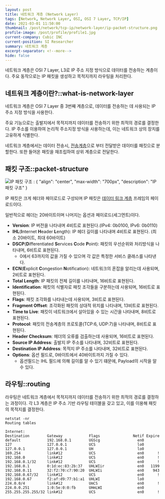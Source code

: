 ```yaml
---
layout: post
title: 네트워크 계층 (Network Layer)
tags: [Network, Network Layer, OSI, OSI 7 Layer, TCP/IP]
date: 2021-03-01 11:50:00
thumbnail: /post/network/tcp-ip/network-layer/ip-packet-structure.png
profile-image: /post/profile/profile1.jpg
current-company: Cubic INC
current-position: SI Researcher
summary: 네트워크 계층
excerpt-separator: <!--more-->
hide: false
---
```

네트워크 계층은 OSI 7 Layer, L3로 IP 주소 지정 방식으로 데이터를 전송하는 계층이다.
주요 동작으로는 IP 패킷을 생성하고 목적지까지 라우팅을 처리한다.
<!--more-->
## 네트워크 계층이란?::what-is-network-layer

네트워크 계층은 OSI 7 Layer 중 3번째 계층으로, 데이터를 전송하는 데 사용되는 IP 주소 지정 방식을 사용한다.

주요 기능으로는 출발지에서 목적지까지 데이터를 전송하기 위한 최적의 경로를 결정한다. 
IP 주소를 이용하여 논리적 주소지정 방식을 사용하는데, 이는 네트워크 상의 장치를 고유하게 식별한다.

네트워크 계층에서는 데이터 전송시, [전송계층]()으로 부터 전달받은 데이터를 패킷으로 분할한다. 또한 들어온 패킷을 재조립하여 상위 계층으로 전달한다.

## 패킷 구조::packet-structure

![IP 패킷 구조](/post/network/tcp-ip/network-layer/ip-packet-structure.png)
: { "align": "center", "max-width": "700px", "description": "IP 패킷 구조" }

IP 패킷은 크게 헤더와 페이로드로 구성되며 IP 패킷은 [데이터 링크 계층](/docs/network/tcp-ip/data-link-layer) 프레임의 페이로드이다.

일반적으로 헤더는 20바이트이며 나머지는 옵션과 페이로드(세그먼트)이다.

* **Version**: IP 버전을 나타내며 4비트로 표현된다.(IPv4: 0b0100, IPv6: 0b0110)
* **IHL**(**I**nternet **H**eader **L**ength): IP 헤더 길이를 나타내며 4비트로 표현된다. (최소 20바이트, 최대 60바이트)
* **DSCP**(**D**ifferentiated **S**ervices **C**ode **P**oint): 패킷의 우선순위와 처리방식을 나타내며, 6비트로 표현된다.
  * 0에서 63까지의 값을 가질 수 있으며 각 값은 특정한 서비스 클래스를 나타낸다.
* **ECN**(**E**xplicit **C**ongestion **N**otification): 네트워크의 혼잡을 알리는데 사용되며, 2비트로 표현된다.
* **Total Length**: IP 패킷의 전체 길이를 나타내며, 16비트로 표현된다.
* **Identification**: 패킷의 식별자로 패킷 조각들을 구분하는데 사용되며, 16비트로 표현된다.
* **Flags**: 패킷 조각화를 나타내는데 사용되며, 3비트로 표현된다.
* **Fragment Offset**: 조각화된 패킷의 상대적 위치를 나타내며, 13비트로 표현된다.
* **Time to Live**: 패킷이 네트워크에서 살아있을 수 있는 시간을 나타내며, 8비트로 표현된다.
* **Protocol**: 패킷의 전송계층의 프로토콜(TCP:6, UDP:7)을 나타내며, 8비트로 표현된다.
* **Header Checksum**: 헤더의 오류를 검출하는데 사용되며, 16비트로 표현된다.
* **Source IP Address**: 출발지 IP 주소를 나타내며, 32비트로 표현된다.
* **Destination IP Address**: 목적지 IP 주소를 나타내며, 32비트로 표현된다.
* **Options**: 옵션 필드로, 0바이트에서 40바이트까지 가질 수 있다.
  * 옵션필드는 IHL 필드에 의해 길이를 알 수 있기 떄문에, Payload의 시작을 알 수 있다.


## 라우팅::routing

라우팅은 네트워크 계층에서 목적지까지 데이터를 전송하기 위한 최적의 경로를 결정하는 과정이다.
각 L3 계층은 IP 주소 기반 라우팅 테이블을 갖고 있고, 이를 이용해 패킷의 목적지를 결정한다.

```text::mac의 라우팅 테이블
netstat -nr
Routing tables

Internet:
Destination        Gateway            Flags               Netif Expire
default            192.168.0.1        UGScg                 en0       
127                127.0.0.1          UCS                   lo0       
127.0.0.1          127.0.0.1          UH                    lo0       
169.254            link#12            UCS                   en0      !
192.168.0          link#12            UCS                   en0      !
192.168.0.1/32     link#12            UCS                   en0      !
192.168.0.1        0:1d:ec:83:2b:37   UHLWIir               en0   1199
192.168.0.11       32:f2:70:c7:90:20  UHLWIi                en0    943
192.168.0.67/32    link#12            UCS                   en0      !
192.168.0.67       f2:af:d9:77:b1:a1  UHLWI                 lo0       
224.0.0/4          link#12            UmCS                  en0      !
224.0.0.251        1:0:5e:0:0:fb      UHmLWI                en0       
255.255.255.255/32 link#12            UCS                   en0      !
```

